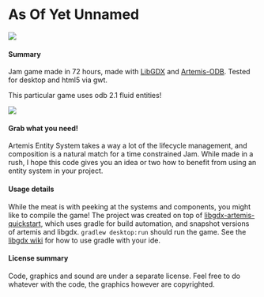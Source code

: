 As Of Yet Unnamed
=================

![](https://static.jam.vg/raw/64d/z/1d876.png)

#### Summary
Jam game made in 72 hours, made with [LibGDX](https://github.com/libgdx/libgdx) and [Artemis-ODB](https://github.com/junkdog/artemis-odb). Tested for desktop and html5 via gwt.

This particular game uses odb 2.1 fluid entities!

![](https://static.jam.vg/raw/64d/z/1dcf7.gif)

#### Grab what you need!
Artemis Entity System takes a way a lot of the lifecycle management, and composition is a natural match for a time constrained Jam. While made in a rush, I hope this code gives you an idea or two how to benefit from using an entity system in your project.

#### Usage details
While the meat is with peeking at the systems and components, you might like to compile the game!
The project was created on top of [libgdx-artemis-quickstart](https://github.com/DaanVanYperen/libgdx-artemis-quickstart), which uses gradle for build automation, and snapshot versions of artemis and libgdx. ```gradlew desktop:run``` should run the game. See the [libgdx wiki](https://github.com/libgdx/libgdx/wiki) for how to use gradle with your ide.

#### License summary
Code, graphics and sound are under a separate license. Feel free to do whatever with the code, the graphics however are copyrighted.


